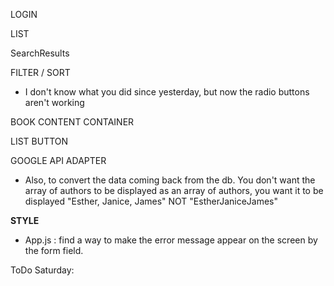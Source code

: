 LOGIN
<!-- - Do you have to worry about clearing the state of the input fields depending on which form you're typing information? Like if you started typing in the new user form, and then changed to the login form, but clicked the new user submit form. You don't want to create a new user when  you meant to log yourself in? -->

LIST
<!-- - change list to props when you take hardcoded information out from state. -->

SearchResults
<!-- - Write a function to clean the incoming googlebooks data that will only pass down the fields you want to display in the Book list/book container. -->

FILTER / SORT
- I don't know what you did since yesterday, but now the radio buttons aren't working

BOOK CONTENT CONTAINER
<!-- - there's an error because you're mapping through the array of authors but not giving it a key -->
<!-- - Once you search for a book it needs to go back to my books once you add a book? or something... right now you see search results and that's the only thing you can do... -->

LIST BUTTON
<!-- - Add the Read category eventually to the backend so each user has more than the 2 lists -->

GOOGLE API ADAPTER
<!-- - adapter for fetch book apis and chaNge data to match what you entered -->
- Also, to convert the data coming back from the db. You don't want the array of authors to be displayed as an array of authors, you want it to be displayed "Esther, Janice, James" NOT "EstherJaniceJames"


**STYLE**
- App.js : find a way to make the error message appear on the screen by the form field.


ToDo Saturday:
<!-- - Friday, you added a select feature to each book, but not the ability to add a book to selected list. -->

<!-- - Create a method in the backend to show a unique list of books in book serializer, so that MyBooks only shows a duplicate free list of books when you log in. -->

<!-- - Why does search for rat terrier break the program? -->
